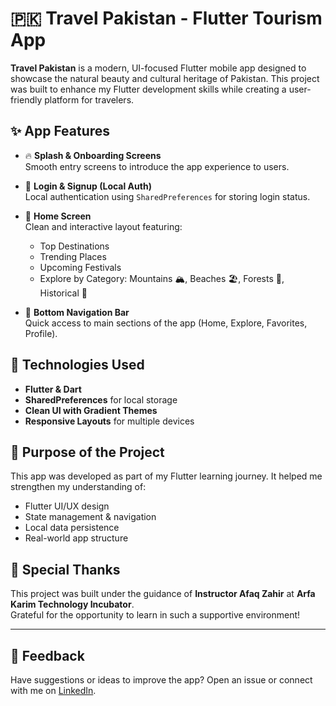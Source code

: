 # 🇵🇰 Travel Pakistan - Flutter Tourism App

**Travel Pakistan** is a modern, UI-focused Flutter mobile app designed to showcase the natural beauty and cultural heritage of Pakistan. This project was built to enhance my Flutter development skills while creating a user-friendly platform for travelers.

## ✨ App Features

- 🔥 **Splash & Onboarding Screens**  
  Smooth entry screens to introduce the app experience to users.

- 🔐 **Login & Signup (Local Auth)**  
  Local authentication using `SharedPreferences` for storing login status.

- 🏡 **Home Screen**  
  Clean and interactive layout featuring:
  - Top Destinations
  - Trending Places
  - Upcoming Festivals
  - Explore by Category: Mountains 🏔️, Beaches 🏖️, Forests 🌲, Historical 🕌

- 📂 **Bottom Navigation Bar**  
  Quick access to main sections of the app (Home, Explore, Favorites, Profile).


## 📱 Technologies Used

- **Flutter & Dart**
- **SharedPreferences** for local storage
- **Clean UI with Gradient Themes**
- **Responsive Layouts** for multiple devices


## 🎯 Purpose of the Project

This app was developed as part of my Flutter learning journey. It helped me strengthen my understanding of:

- Flutter UI/UX design
- State management & navigation
- Local data persistence
- Real-world app structure

## 🏢 Special Thanks

This project was built under the guidance of **Instructor Afaq Zahir** at **Arfa Karim Technology Incubator**.  
Grateful for the opportunity to learn in such a supportive environment!


---

## 💬 Feedback

Have suggestions or ideas to improve the app? Open an issue or connect with me on [LinkedIn](https://www.linkedin.com/in/khurramsaeed-flutter-dev).

